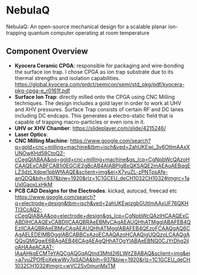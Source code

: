# NebulaQ
NebulaQ: An open-source mechanical design for a scalable planar ion-trapping quantum computer operating at room temperature

## Component Overview

- **Kyocera Ceramic CPGA**: responsible for packaging and wire-bonding the surface ion trap. I chose CPGA as ion trap substrate due to its thermal strengths and isolation capabilities. https://global.kyocera.com/prdct/semicon/semi/std_pkg/pdf/kyocera-pkg-cpga-e_r0161f.pdf
- **Surface Ion Trap**: directly milled onto the CPGA using CNC Milling techniques. The design includes a gold layer in order to work at UHV and XHV pressures. Surface Trap consists of certain RF and DC lanes including DC endcaps. This generates a electro-static field that is capable of trapping macro-particles or even ions in it.
- **UHV or XHV Chamber**: https://slideplayer.com/slide/4215246/
- **Laser Optics**: 
- **CNC Milling Machine**: https://www.google.com/search?q=gold+cnc+milling+machine&tbm=isch&ved=2ahUKEwj_3v6OtImAAxXUNOwKHd58CtoQ2-cCegQIABAA&oq=gold+cnc+milling+machine&gs_lcp=CgNpbWcQAzoHCAAQExCABFCAB1i0EGCjE2gBcAB4AIABPIgBxQKSAQE2mAEAoAEBqgELZ3dzLXdpei1pbWfAAQE&sclient=img&ei=X7yuZL-zPNTpsAfe-anQDQ&bih=937&biw=1920&rlz=1C1GCEU_deCH1032CH1032#imgrc=1aUxIGaoxLxHkM
- **PCB CAD Designs for the Electrodes**: kickad, autocad, freecad etc https://www.google.com/search?q=electrode+design&tbm=isch&ved=2ahUKEwizgbGUtImAAxUF76QKHTI3CcAQ2-cCegQIABAA&oq=electrode+design&gs_lcp=CgNpbWcQAzIHCAAQExCABDIHCAAQExCABDIICAAQBRAeEBMyCAgAEAUQHhATMggIABAFEB4QEzIICAAQBRAeEBMyCAgAEAUQHhATMggIABAFEB4QEzoFCAAQgAQ6CAgAELEDEIMBOggIABCABBCxAzoECAAQAzoHCAAQigUQQzoLCAAQgAQQsQMQgwE6BAgAEB46CAgAEAgQHhATOgYIABAeEBNQ0CJYrDhg2jloAHAAeACAAT-IAaAHkgECMTeYAQCgAQGqAQtnd3Mtd2l6LWltZ8ABAQ&sclient=img&ei=a7yuZPOfEoXekwWy7qSADA&bih=937&biw=1920&rlz=1C1GCEU_deCH1032CH1032#imgrc=wVC2Sv0munMxTM
